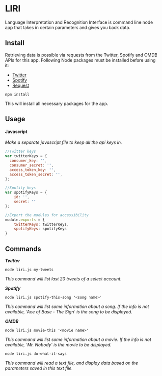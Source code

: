 # LIRI
Language Interpretation and Recognition Interface is command line node app that takes in certain parameters and gives you back data.

## Install 

Retrieving data is possible via requests from the Twitter, Spotify and OMDB APIs for this app. Following Node packages must be installed before using it:

* [Twitter](twitter)
* [Spotify](https://www.npmjs.com/package/node-spotify-api)
* [Request](https://www.npmjs.com/package/request)

```
npm install
```
This will install all necessary packages for the app.

## Usage

#### **Javascript**

*Make a separate javascript file to keep all the api keys in.*

```javascript
//Twitter keys  
var twitterKeys = {
  consumer_key: '',
  consumer_secret: '',
  access_token_key: '',
  access_token_secret: '',
};

//Spotify keys
var spotifyKeys = {
    id: '',
    secret: ''
};

//Export the modules for accessibility
module.exports = {
    twitterKeys: twitterKeys,
    spotifyKeys: spotifyKeys
}
```

## Commands
***Twitter***
```
node liri.js my-tweets
```

*This command will list last 20 tweets of a select account.*

***Spotify***
```
node liri.js spotify-this-song '<song name>'
```

*This command will list some information about a song. If the info is not available, 'Ace of Base - The Sign' is the song to be displayed.*

***OMDB***

```
node liri.js movie-this '<movie name>'
```

*This command will list some information about a movie. If the info is not available, 'Mr. Nobody' is the movie to be displayed.*

```
node liri.js do-what-it-says
```

*This command will read a text file, and display data based on the parameters saved in this text file.*